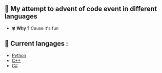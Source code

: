 ## 🍁 My attempt to advent of code event in different languages

-   🍀 **Why ?** Cause it's fun

## 🍃 Current langages :

-   [Python](/github/Noelle-Ai/AdventOfCode/tree/Python)
-   [C++](/github/Noelle-Ai/AdventOfCode/tree/C++)
-   [C#](/github/Noelle-Ai/AdventOfCode/tree/C%23)
